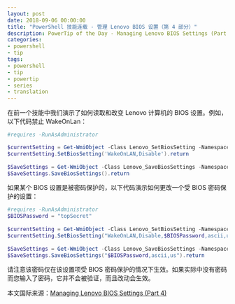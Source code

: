 ```yaml
---
layout: post
date: 2018-09-06 00:00:00
title: "PowerShell 技能连载 - 管理 Lenovo BIOS 设置（第 4 部分）"
description: PowerTip of the Day - Managing Lenovo BIOS Settings (Part 4)
categories:
- powershell
- tip
tags:
- powershell
- tip
- powertip
- series
- translation
---
```

在前一个技能中我们演示了如何读取和改变 Lenovo 计算机的 BIOS 设置。例如，以下代码禁止 WakeOnLan：

```powershell
#requires -RunAsAdministrator  

$currentSetting = Get-WmiObject -Class Lenovo_SetBiosSetting -Namespace root\wmi
$currentSetting.SetBiosSetting('WakeOnLAN,Disable').return
    
$SaveSettings = Get-WmiObject -Class Lenovo_SaveBiosSettings -Namespace root\wmi
$SaveSettings.SaveBiosSettings().return
```

如果某个 BIOS 设置是被密码保护的，以下代码演示如何更改一个受 BIOS 密码保护的设置：

```powershell
#requires -RunAsAdministrator
$BIOSPassword = "topSecret"
    
$currentSetting = Get-WmiObject -Class Lenovo_SetBiosSetting -Namespace root\wmi
$currentSetting.SetBiosSetting("WakeOnLAN,Disable,$BIOSPassword,ascii,us").return
    
$SaveSettings = Get-WmiObject -Class Lenovo_SaveBiosSettings -Namespace root\wmi
$SaveSettings.SaveBiosSettings("$BIOSPassword,ascii,us").return
```

请注意该密码仅在该设置项受 BIOS 密码保护的情况下生效。如果实际中没有密码而您输入了密码，它并不会被验证，而且改动会生效。

<!--more-->
本文国际来源：[Managing Lenovo BIOS Settings (Part 4)](http://community.idera.com/powershell/powertips/b/tips/posts/managing-lenovo-bios-settings-part-4)
